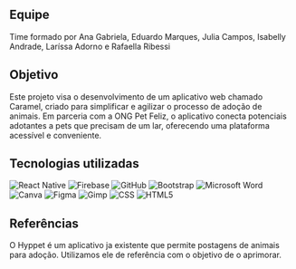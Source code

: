 
## Equipe

Time formado por Ana Gabriela, Eduardo Marques, Julia Campos, Isabelly Andrade, Laríssa Adorno e Rafaella Ribessi

## Objetivo
Este projeto visa o desenvolvimento de um aplicativo web chamado Caramel, criado para simplificar e agilizar o processo de adoção de animais. Em parceria com a ONG Pet Feliz, o aplicativo conecta potenciais adotantes a pets que precisam de um lar, oferecendo uma plataforma acessível e conveniente.

## Tecnologias utilizadas
![React Native](https://img.shields.io/badge/react_native-%2320232a.svg?style=for-the-badge&logo=react&logoColor=%2361DAFB)
![Firebase](https://img.shields.io/badge/firebase-%23039BE5.svg?style=for-the-badge&logo=firebase)
![GitHub](https://img.shields.io/badge/github-%23121011.svg?style=for-the-badge&logo=github&logoColor=white)
![Bootstrap](https://img.shields.io/badge/bootstrap-%238511FA.svg?style=for-the-badge&logo=bootstrap&logoColor=white)
![Microsoft Word](https://img.shields.io/badge/Microsoft_Word-2B579A?style=for-the-badge&logo=microsoft-word&logoColor=white)
![Canva](https://img.shields.io/badge/Canva-%2300C4CC.svg?style=for-the-badge&logo=Canva&logoColor=white)
![Figma](https://img.shields.io/badge/figma-%23F24E1E.svg?style=for-the-badge&logo=figma&logoColor=white)
![Gimp](https://img.shields.io/badge/Gimp-657D8B?style=for-the-badge&logo=gimp&logoColor=FFFFFF)
![CSS](https://img.shields.io/badge/css3-%231572B6.svg?style=for-the-badge&logo=css3&logoColor=white)
![HTML5](https://img.shields.io/badge/html5-%23E34F26.svg?style=for-the-badge&logo=html5&logoColor=white)

## Referências
  O Hyppet é um aplicativo ja existente que permite postagens de animais para adoção. Utilizamos ele de referência com o objetivo de o aprimorar.
